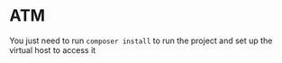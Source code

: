 # ATM

You just need to run `composer install` to run the project and set up the virtual host to access it